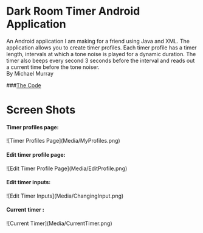 # Dark Room Timer Android Application
An Android application I am making for a friend using Java and XML.
The application allows you to create timer profiles.
Each timer profile has a timer length, intervals at which a tone noise is played for a dynamic duration. 
The timer also beeps every second 3 seconds before the interval and reads out a current time before the tone noiser.</br>
By Michael Murray</br>

###[The Code](Code/)

<h1>Screen Shots</h1>
<h4>Timer profiles page:</h4>
![Timer Profiles Page](Media/MyProfiles.png)
<h4>Edit timer profile page:</h4>
![Edit Timer Profile Page](Media/EditProfile.png)
<h4>Edit timer inputs:</h4>
![Edit Timer Inputs](Media/ChangingInput.png)
<h4>Current timer :</h4>
![Current Timer](Media/CurrentTimer.png)

